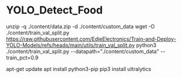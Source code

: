 # YOLO_Detect_Food

unzip -q ./content/data.zip -d ./content/custom_data
wget -O ./content/train_val_split.py https://raw.githubusercontent.com/EdjeElectronics/Train-and-Deploy-YOLO-Models/refs/heads/main/utils/train_val_split.py
python3 ./content/train_val_split.py --datapath="./content/custom_data" --train_pct=0.9

apt-get update
apt install python3-pip
pip3 install ultralytics

